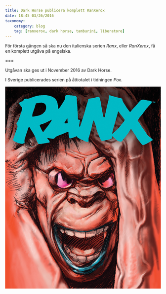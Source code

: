 ```yaml
---
title: Dark Horse publicera komplett RanXerox
date: 18:45 03/26/2016
taxonomy:
    category: blog
    tag: [ranxerox, dark horse, tamburini, liberatore]
---
```


För första gången så ska nu den italienska serien _Ranx_, eller _RanXerox_, få en komplett utgåva på engelska. 

===

Utgåvan ska ges ut i November 2016 av Dark Horse.

I Sverige publicerades serien på åttiotalet i tidningen _Pox_.

![Omslag](ranx.jpg)
